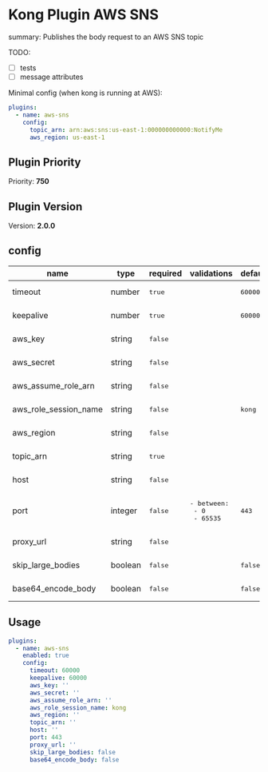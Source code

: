 # Kong Plugin AWS SNS

summary: Publishes the body request to an AWS SNS topic

TODO:

- [ ] tests
- [ ] message attributes

Minimal config (when kong is running at AWS):

```yaml
plugins:
  - name: aws-sns
    config:
      topic_arn: arn:aws:sns:us-east-1:000000000000:NotifyMe
      aws_region: us-east-1
```

<!-- BEGINNING OF KONG-PLUGIN DOCS HOOK -->
## Plugin Priority

Priority: **750**

## Plugin Version

Version: **2.0.0**

## config

| name | type | required | validations | default |
|-----|-----|-----|-----|-----|
| timeout | number | <pre>true</pre> |  | <pre>60000</pre> |
| keepalive | number | <pre>true</pre> |  | <pre>60000</pre> |
| aws_key | string | <pre>false</pre> |  |  |
| aws_secret | string | <pre>false</pre> |  |  |
| aws_assume_role_arn | string | <pre>false</pre> |  |  |
| aws_role_session_name | string | <pre>false</pre> |  | <pre>kong</pre> |
| aws_region | string | <pre>false</pre> |  |  |
| topic_arn | string | <pre>true</pre> |  |  |
| host | string | <pre>false</pre> |  |  |
| port | integer | <pre>false</pre> | <pre>- between:<br/>  - 0<br/>  - 65535</pre> | <pre>443</pre> |
| proxy_url | string | <pre>false</pre> |  |  |
| skip_large_bodies | boolean | <pre>false</pre> |  | <pre>false</pre> |
| base64_encode_body | boolean | <pre>false</pre> |  | <pre>false</pre> |

## Usage

```yaml
plugins:
  - name: aws-sns
    enabled: true
    config:
      timeout: 60000
      keepalive: 60000
      aws_key: ''
      aws_secret: ''
      aws_assume_role_arn: ''
      aws_role_session_name: kong
      aws_region: ''
      topic_arn: ''
      host: ''
      port: 443
      proxy_url: ''
      skip_large_bodies: false
      base64_encode_body: false

```
<!-- END OF KONG-PLUGIN DOCS HOOK -->
